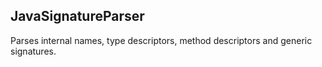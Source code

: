 JavaSignatureParser
------------------

Parses internal names, type descriptors, method descriptors and generic signatures.
